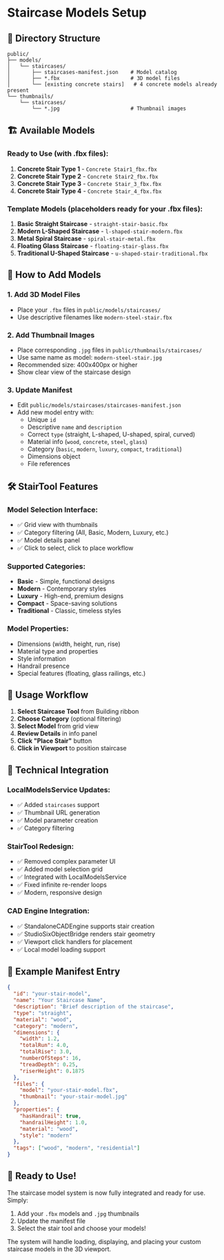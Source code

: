 # Staircase Models Setup

## 📁 Directory Structure

```
public/
├── models/
│   └── staircases/
│       ├── staircases-manifest.json    # Model catalog
│       ├── *.fbx                       # 3D model files
│       └── [existing concrete stairs]   # 4 concrete models already present
└── thumbnails/
    └── staircases/
        └── *.jpg                       # Thumbnail images
```

## 🏗️ Available Models

### **Ready to Use (with .fbx files):**
1. **Concrete Stair Type 1** - `Concrete Stair1_fbx.fbx`
2. **Concrete Stair Type 2** - `Concrete Stair2_fbx.fbx` 
3. **Concrete Stair Type 3** - `Concrete Stair_3_fbx.fbx`
4. **Concrete Stair Type 4** - `Concrete Stair_4_fbx.fbx`

### **Template Models (placeholders ready for your .fbx files):**
1. **Basic Straight Staircase** - `straight-stair-basic.fbx`
2. **Modern L-Shaped Staircase** - `l-shaped-stair-modern.fbx`
3. **Metal Spiral Staircase** - `spiral-stair-metal.fbx`
4. **Floating Glass Staircase** - `floating-stair-glass.fbx`
5. **Traditional U-Shaped Staircase** - `u-shaped-stair-traditional.fbx`

## 🎨 How to Add Models

### **1. Add 3D Model Files**
- Place your `.fbx` files in `public/models/staircases/`
- Use descriptive filenames like `modern-steel-stair.fbx`

### **2. Add Thumbnail Images**
- Place corresponding `.jpg` files in `public/thumbnails/staircases/`
- Use same name as model: `modern-steel-stair.jpg`
- Recommended size: 400x400px or higher
- Show clear view of the staircase design

### **3. Update Manifest**
- Edit `public/models/staircases/staircases-manifest.json`
- Add new model entry with:
  - Unique `id`
  - Descriptive `name` and `description`
  - Correct `type` (straight, L-shaped, U-shaped, spiral, curved)
  - Material info (`wood`, `concrete`, `steel`, `glass`)
  - Category (`basic`, `modern`, `luxury`, `compact`, `traditional`)
  - Dimensions object
  - File references

## 🛠️ StairTool Features

### **Model Selection Interface:**
- ✅ Grid view with thumbnails
- ✅ Category filtering (All, Basic, Modern, Luxury, etc.)
- ✅ Model details panel
- ✅ Click to select, click to place workflow

### **Supported Categories:**
- **Basic** - Simple, functional designs
- **Modern** - Contemporary styles
- **Luxury** - High-end, premium designs  
- **Compact** - Space-saving solutions
- **Traditional** - Classic, timeless styles

### **Model Properties:**
- Dimensions (width, height, run, rise)
- Material type and properties
- Style information
- Handrail presence
- Special features (floating, glass railings, etc.)

## 🎯 Usage Workflow

1. **Select Staircase Tool** from Building ribbon
2. **Choose Category** (optional filtering)
3. **Select Model** from grid view
4. **Review Details** in info panel
5. **Click "Place Stair"** button
6. **Click in Viewport** to position staircase

## 🔧 Technical Integration

### **LocalModelsService Updates:**
- ✅ Added `staircases` support
- ✅ Thumbnail URL generation
- ✅ Model parameter creation
- ✅ Category filtering

### **StairTool Redesign:**
- ✅ Removed complex parameter UI
- ✅ Added model selection grid
- ✅ Integrated with LocalModelsService
- ✅ Fixed infinite re-render loops
- ✅ Modern, responsive design

### **CAD Engine Integration:**
- ✅ StandaloneCADEngine supports stair creation
- ✅ StudioSixObjectBridge renders stair geometry
- ✅ Viewport click handlers for placement
- ✅ Local model loading support

## 📝 Example Manifest Entry

```json
{
  "id": "your-stair-model",
  "name": "Your Staircase Name",
  "description": "Brief description of the staircase",
  "type": "straight",
  "material": "wood",
  "category": "modern",
  "dimensions": {
    "width": 1.2,
    "totalRun": 4.0,
    "totalRise": 3.0,
    "numberOfSteps": 16,
    "treadDepth": 0.25,
    "riserHeight": 0.1875
  },
  "files": {
    "model": "your-stair-model.fbx",
    "thumbnail": "your-stair-model.jpg"
  },
  "properties": {
    "hasHandrail": true,
    "handrailHeight": 1.0,
    "material": "wood",
    "style": "modern"
  },
  "tags": ["wood", "modern", "residential"]
}
```

## 🚀 Ready to Use!

The staircase model system is now fully integrated and ready for use. Simply:
1. Add your `.fbx` models and `.jpg` thumbnails
2. Update the manifest file
3. Select the stair tool and choose your models!

The system will handle loading, displaying, and placing your custom staircase models in the 3D viewport.














